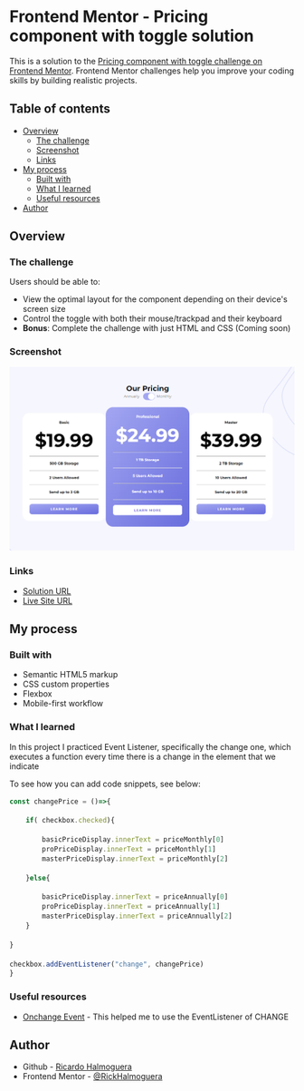 # Frontend Mentor - Pricing component with toggle solution

This is a solution to the [Pricing component with toggle challenge on Frontend Mentor](https://www.frontendmentor.io/challenges/pricing-component-with-toggle-8vPwRMIC). Frontend Mentor challenges help you improve your coding skills by building realistic projects. 

## Table of contents

- [Overview](#overview)
  - [The challenge](#the-challenge)
  - [Screenshot](#screenshot)
  - [Links](#links)
- [My process](#my-process)
  - [Built with](#built-with)
  - [What I learned](#what-i-learned)
  - [Useful resources](#useful-resources)
- [Author](#author)


## Overview

### The challenge

Users should be able to:

- View the optimal layout for the component depending on their device's screen size
- Control the toggle with both their mouse/trackpad and their keyboard
- **Bonus**: Complete the challenge with just HTML and CSS (Coming soon)

### Screenshot

![](./images/screenshot.png)



### Links

- [Solution URL](https://www.frontendmentor.io/solutions/price-component-with-vanilla-js-V_M_2Bmxha)
- [Live Site URL](https://rickhalmoguera.github.io/Pricing-component/)

## My process

### Built with

- Semantic HTML5 markup
- CSS custom properties
- Flexbox
- Mobile-first workflow

### What I learned

In this project I practiced Event Listener, specifically the change one, which executes a function every time there is a change in the element that we indicate

To see how you can add code snippets, see below:


```js
const changePrice = ()=>{

    if( checkbox.checked){

        basicPriceDisplay.innerText = priceMonthly[0]
        proPriceDisplay.innerText = priceMonthly[1]
        masterPriceDisplay.innerText = priceMonthly[2]
    
    }else{
    
        basicPriceDisplay.innerText = priceAnnually[0]
        proPriceDisplay.innerText = priceAnnually[1]
        masterPriceDisplay.innerText = priceAnnually[2]
    }

}

checkbox.addEventListener("change", changePrice)
}
```

### Useful resources

- [Onchange Event](https://www.w3schools.com/jsref/event_onchange.asp) - This helped me to use the EventListener of CHANGE

## Author

- Github - [Ricardo Halmoguera](https://github.com/RickHalmoguera)
- Frontend Mentor - [@RickHalmoguera](https://www.frontendmentor.io/profile/RickHalmoguera)

